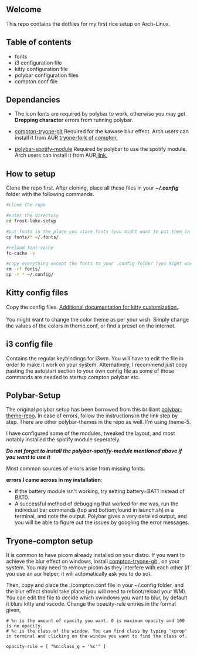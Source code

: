 ## Welcome

This repo contains the dotfiles for my first rice setup on Arch-Linux. <br />

## Table of contents

- fonts
- i3 configuration file
- kitty configuration file
- polybar configuration files
- compton.conf file

## Dependancies
- The icon fonts are required by polybar to work, otherwise you may get **Dropping character** errors from running polybar.

- [compton-tryone-git](https://github.com/tryone144/compton)
Required for the kawase blur effect. Arch users can install it from AUR [tryone-fork of compton.](https://aur.archlinux.org/packages/compton-tryone-git/)

- [polybar-spotify-module](https://github.com/mihirlad55/polybar-spotify-module)
Required by polybar to use the spotify module. Arch users can install it from AUR,[link.](https://aur.archlinux.org/packages/polybar-spotify-module/)



## How to setup

Clone the repo first. After cloning, place all these files in your ***~/.config*** folder with the following commands.

```bash
#clone the repo

#enter the directory
cd frost-lake-setup

#put fonts in the place you store fonts (you might want to put them in /usr/share/fonts/TTF instead)
cp fonts/* ~/.fonts/

#reload font-cache
fc-cache -v

#copy everything except the fonts to your .config folder (you might want to backup your existing config files in case things go awry)
rm -rf fonts/
cp -r * ~/.config/

```

## Kitty config files
Copy the config files. [Additional documentation for kitty customization.](https://sw.kovidgoyal.net/kitty/conf.html). <br /> <br />
You might want to change the color theme as per your wish. Simply change the values of the colors in theme.conf, or find a preset on the internet. <br />

## i3 config file
Contains the regular keybindings for i3wm. You will have to edit the file in order to make it work on your system. Alternatively, I recommend just copy pasting the autostart section to your own config file as some of those commands are needed to startup compton polybar etc.

## Polybar-Setup

The original polybar setup has been borrowed from this brilliant [polybar-theme-repo](https://github.com/adi1090x/polybar-themes). In case of errors, follow the instructions in the link step by step. There are other polybar-themes in the repo as well. I'm using theme-5. <br />

I have configured some of the modules, tweaked the layout, and most notably installed the spotify module seperately. 

***Do not forget to install the polybar-spotify-module mentioned above if you want to use it***

Most common sources of errors arise from missing fonts. <br />

**errors I came across in my installation**: 

- if the battery module isn't working, try setting battery=BAT1 instead of BAT0.
- A successful method of debugging that worked for me was, run the individual bar commands (top and bottom,found in launch.sh) in a terminal, and note the output. Polybar gives a very detailed output, and you will be able to figure out the issues by googling the error messages.

## Tryone-compton setup

It is common to have picom already installed on your distro. If you want to achieve the blur effect on windows, install [compton-tryone-git](https://github.com/tryone144/compton) , on your system. You may need to remove picom as they interfere with each other (if you use an aur helper, it will automatically ask you to do so).

Then, copy and place the ./compton.conf file in your ~/.config folder, and the blur effect should take place (you will need to reboot/reload your WM). You can edit the file to decide which xwindows you want to blur, by default it blurs kitty and vscode. Change the opacity-rule entries in the format given, 

```
# %n is the amount of opacity you want. 0 is maximum opacity and 100 is no opacity.
# %c is the class of the window. You can find class by typing 'xprop' in terminal and clicking on the window you want to find the class of.

opacity-rule = [ "%n:class_g = '%c'" ]
``` 